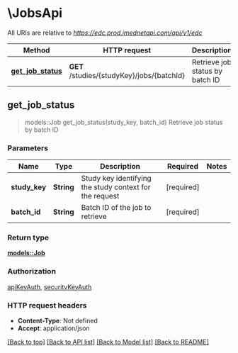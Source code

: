 # \JobsApi

All URIs are relative to *https://edc.prod.imednetapi.com/api/v1/edc*

Method | HTTP request | Description
------------- | ------------- | -------------
[**get_job_status**](JobsApi.md#get_job_status) | **GET** /studies/{studyKey}/jobs/{batchId} | Retrieve job status by batch ID



## get_job_status

> models::Job get_job_status(study_key, batch_id)
Retrieve job status by batch ID

### Parameters


Name | Type | Description  | Required | Notes
------------- | ------------- | ------------- | ------------- | -------------
**study_key** | **String** | Study key identifying the study context for the request | [required] |
**batch_id** | **String** | Batch ID of the job to retrieve | [required] |

### Return type

[**models::Job**](Job.md)

### Authorization

[apiKeyAuth](../README.md#apiKeyAuth), [securityKeyAuth](../README.md#securityKeyAuth)

### HTTP request headers

- **Content-Type**: Not defined
- **Accept**: application/json

[[Back to top]](#) [[Back to API list]](../README.md#documentation-for-api-endpoints) [[Back to Model list]](../README.md#documentation-for-models) [[Back to README]](../README.md)


